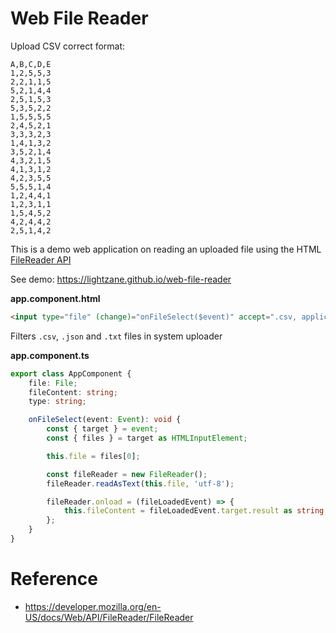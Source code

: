# Web File Reader

Upload CSV correct format:
```
A,B,C,D,E
1,2,5,5,3
2,2,1,1,5
5,2,1,4,4
2,5,1,5,3
5,3,5,2,2
1,5,5,5,5
2,4,5,2,1
3,3,3,2,3
1,4,1,3,2
3,5,2,1,4
4,3,2,1,5
4,1,3,1,2
4,2,3,5,5
5,5,5,1,4
1,2,4,4,1
1,2,3,1,1
1,5,4,5,2
4,2,4,4,2
2,5,1,4,2
```

This is a demo web application on reading an uploaded file using the HTML [FileReader API](https://developer.mozilla.org/en-US/docs/Web/API/FileReader/FileReader)

See demo: https://lightzane.github.io/web-file-reader

**app.component.html**

```html
<input type="file" (change)="onFileSelect($event)" accept=".csv, application/vnd.ms-excel, application/json, text/plain" />
```

Filters `.csv`, `.json` and `.txt` files in system uploader

**app.component.ts**

```ts
export class AppComponent {
    file: File;
    fileContent: string;
    type: string;

    onFileSelect(event: Event): void {
        const { target } = event;
        const { files } = target as HTMLInputElement;

        this.file = files[0];

        const fileReader = new FileReader();
        fileReader.readAsText(this.file, 'utf-8');

        fileReader.onload = (fileLoadedEvent) => {
            this.fileContent = fileLoadedEvent.target.result as string;
        };
    }
}
```

# Reference

-   https://developer.mozilla.org/en-US/docs/Web/API/FileReader/FileReader
